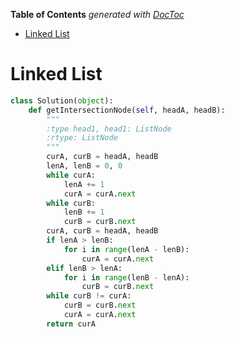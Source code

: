 <!-- START doctoc generated TOC please keep comment here to allow auto update -->
<!-- DON'T EDIT THIS SECTION, INSTEAD RE-RUN doctoc TO UPDATE -->
**Table of Contents**  *generated with [DocToc](https://github.com/thlorenz/doctoc)*

- [Linked List](#linked-list)

<!-- END doctoc generated TOC please keep comment here to allow auto update -->

# Linked List

```python
class Solution(object):
    def getIntersectionNode(self, headA, headB):
        """
        :type head1, head1: ListNode
        :rtype: ListNode
        """
        curA, curB = headA, headB
        lenA, lenB = 0, 0
        while curA:
            lenA += 1
            curA = curA.next
        while curB:
            lenB += 1
            curB = curB.next
        curA, curB = headA, headB
        if lenA > lenB:
            for i in range(lenA - lenB):
                curA = curA.next
        elif lenB > lenA:
            for i in range(lenB - lenA):
                curB = curB.next
        while curB != curA:
            curB = curB.next
            curA = curA.next
        return curA
```
